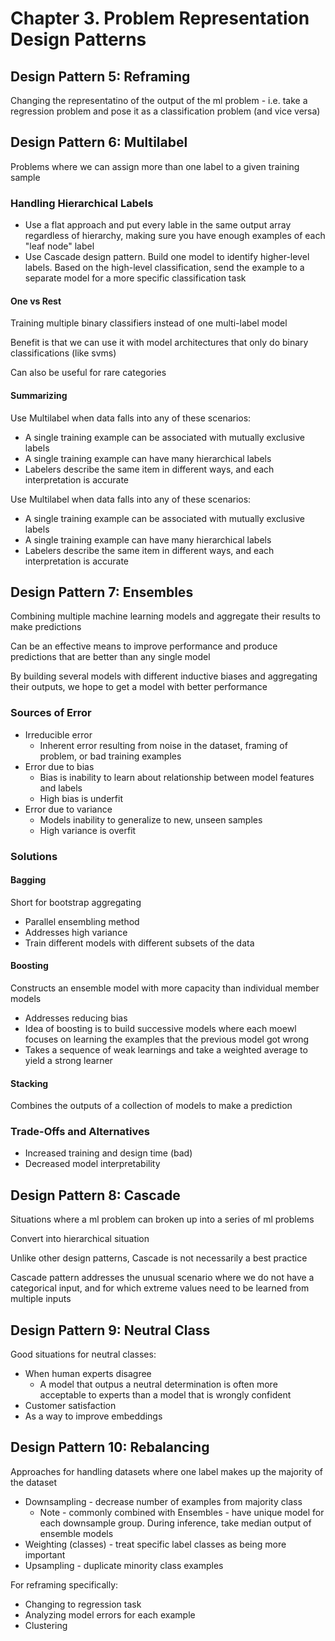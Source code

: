 # Chapter 3. Problem Representation Design Patterns

## Design Pattern 5: Reframing

Changing the representatino of the output of the ml problem - i.e. take a regression problem and pose it as a classification problem (and vice versa)

## Design Pattern 6: Multilabel

Problems where we can assign more than one label to a given training sample

### Handling Hierarchical Labels

- Use a flat approach and put every lable in the same output array regardless of hierarchy, making sure you have enough examples of each "leaf node" label
- Use Cascade design pattern. Build one model to identify higher-level labels. Based on the high-level classification, send the example to a separate model for a more specific classification task

#### One vs Rest

Training multiple binary classifiers instead of one multi-label model

Benefit is that we can use it with model architectures that only do binary classifications (like svms)

Can also be useful for rare categories

#### Summarizing

Use Multilabel when data falls into any of these scenarios:

- A single training example can be associated with mutually exclusive labels
- A single training example can have many hierarchical labels
- Labelers describe the same item in different ways, and each interpretation is accurate

Use Multilabel when data falls into any of these scenarios:

- A single training example can be associated with mutually exclusive labels
- A single training example can have many hierarchical labels
- Labelers describe the same item in different ways, and each interpretation is accurate

## Design Pattern 7: Ensembles

Combining multiple machine learning models and aggregate their results to make predictions

Can be an effective means to improve performance and produce predictions that are better than any single model

By building several models with different inductive biases and aggregating their outputs, we hope to get a model with better performance

### Sources of Error

- Irreducible error
  - Inherent error resulting from noise in the dataset, framing of problem, or bad training examples
- Error due to bias
  - Bias is inability to learn about relationship between model features and labels
  - High bias is underfit
- Error due to variance
  - Models inability to generalize to new, unseen samples
  - High variance is overfit

### Solutions

#### Bagging

Short for bootstrap aggregating

- Parallel ensembling method
- Addresses high variance
- Train different models with different subsets of the data

#### Boosting

Constructs an ensemble model with more capacity than individual member models

- Addresses reducing bias
- Idea of boosting is to build successive models where each moewl focuses on learning the examples that the previous model got wrong
- Takes a sequence of weak learnings and take a weighted average to yield a strong learner

#### Stacking

Combines the outputs of a collection of models to make a prediction

### Trade-Offs and Alternatives

- Increased training and design time (bad)
- Decreased model interpretability

## Design Pattern 8: Cascade

Situations where a ml problem can broken up into a series of ml problems

Convert into hierarchical situation

Unlike other design patterns, Cascade is not necessarily a best practice

Cascade pattern addresses the unusual scenario where we do not have a categorical input, and for which extreme values need to be learned from multiple inputs

## Design Pattern 9: Neutral Class

Good situations for neutral classes:

- When human experts disagree
  - A model that outpus a neutral determination is often more acceptable to experts than a model that is wrongly confident
- Customer satisfaction
- As a way to improve embeddings

## Design Pattern 10: Rebalancing

Approaches for handling datasets where one label makes up the majority of the dataset

- Downsampling - decrease number of examples from majority class
  - Note - commonly combined with Ensembles - have unique model for each downsample group. During inference, take median output of ensemble models
- Weighting (classes) - treat specific label classes as being more important
- Upsampling - duplicate minority class examples

For reframing specifically:

- Changing to regression task
- Analyzing model errors for each example
- Clustering
